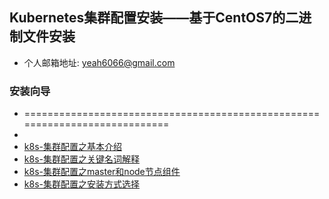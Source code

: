 ## Kubernetes集群配置安装——基于CentOS7的二进制文件安装
- 个人邮箱地址: <yeah6066@gmail.com>
### 安装向导
- ============================================================================
- 
- [k8s-集群配置之基本介绍](K8S-kubernetes集群之基本介绍.md)
- [k8s-集群配置之关键名词解释](K8S-kubernetes集群之关键名词解释.md)
- [k8s-集群配置之master和node节点组件](K8S-kubernetes集群之master和node.md)
- [k8s-集群配置之安装方式选择](K8S-kubernetes集群之安装方式选择.md)
